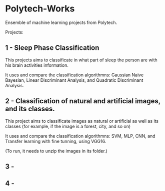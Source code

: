 # Polytech-Works
Ensemble of machine learning projects from Polytech.

Projects:

## 1 - Sleep Phase Classification

This projects aims to classificate in what part of sleep the person are with
his brain activities information.

It uses and compare the classification algorithmns: Gaussian Naive Bayesian, 
Linear Discriminant Analysis, and Quadratic Discriminant Analysis.

## 2 - Classification of natural and artificial images, and its classes.

This project aims to classificate images as natural or artificial as well as
its classes (for example, if the image is a forest, city, and so on)

It uses and compare the classification algorithmns: SVM, MLP, CNN, and 
Transfer learning with fine tunning, using VGG16.

(To run, it needs to unzip the images in its folder.)

## 3 - 

## 4 -
